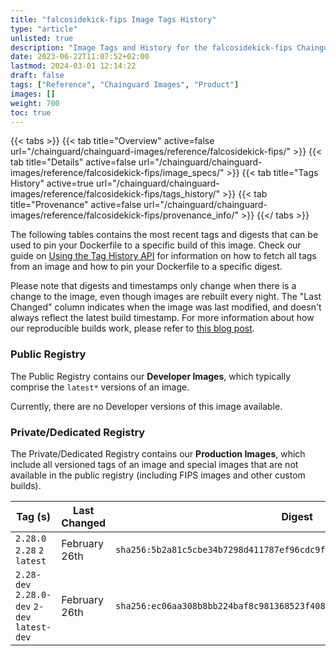 ```yaml
---
title: "falcosidekick-fips Image Tags History"
type: "article"
unlisted: true
description: "Image Tags and History for the falcosidekick-fips Chainguard Image"
date: 2023-06-22T11:07:52+02:00
lastmod: 2024-03-01 12:14:22
draft: false
tags: ["Reference", "Chainguard Images", "Product"]
images: []
weight: 700
toc: true
---
```


{{< tabs >}}
{{< tab title="Overview" active=false url="/chainguard/chainguard-images/reference/falcosidekick-fips/" >}}
{{< tab title="Details" active=false url="/chainguard/chainguard-images/reference/falcosidekick-fips/image_specs/" >}}
{{< tab title="Tags History" active=true url="/chainguard/chainguard-images/reference/falcosidekick-fips/tags_history/" >}}
{{< tab title="Provenance" active=false url="/chainguard/chainguard-images/reference/falcosidekick-fips/provenance_info/" >}}
{{</ tabs >}}

The following tables contains the most recent tags and digests that can be used to pin your Dockerfile to a specific build of this image. Check our guide on [Using the Tag History API](/chainguard/chainguard-images/using-the-tag-history-api/) for information on how to fetch all tags from an image and how to pin your Dockerfile to a specific digest.

Please note that digests and timestamps only change when there is a change to the image, even though images are rebuilt every night. The "Last Changed" column indicates when the image was last modified, and doesn't always reflect the latest build timestamp. For more information about how our reproducible builds work, please refer to [this blog post](https://www.chainguard.dev/unchained/reproducing-chainguards-reproducible-image-builds).

### Public Registry
The Public Registry contains our **Developer Images**, which typically comprise the `latest*` versions of an image.

Currently, there are no Developer versions of this image available.

### Private/Dedicated Registry
The Private/Dedicated Registry contains our **Production Images**, which include all versioned tags of an image and special images that are not available in the public registry (including FIPS images and other custom builds).

| Tag (s)                                       | Last Changed  | Digest                                                                    |
|-----------------------------------------------|---------------|---------------------------------------------------------------------------|
|  `2.28.0` `2.28` `2` `latest`                 | February 26th | `sha256:5b2a81c5cbe34b7298d411787ef96cdc9fe74236b1deed01145e7dd13577ba73` |
|  `2.28-dev` `2.28.0-dev` `2-dev` `latest-dev` | February 26th | `sha256:ec06aa308b8bb224baf8c981368523f408eafa28039772d12415dc09713f56b8` |


